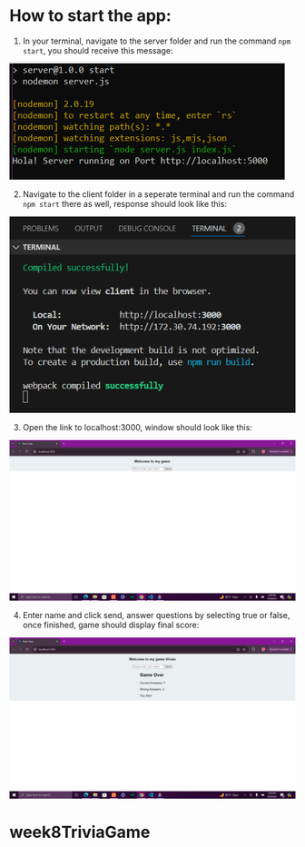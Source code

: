 # How to start the app:
1. In your terminal, navigate to the server folder and run the command `npm start`, you should receive this message:

![alt text](serverStart.png)

2. Navigate to the client folder in a seperate terminal and run the command `npm start` there as well, response should look like this:

![alt text](clientStart.png)

3. Open the link to localhost:3000, window should look like this:

![alt text](initialPage.png)

4. Enter name and click send, answer questions by selecting true or false, once finished, game should display final score:

![alt text](gameOver.png)
# week8TriviaGame

